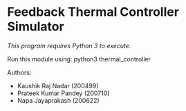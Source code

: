 # Feedback Thermal Controller Simulator

*This program requires Python 3 to execute.*

Run this module using:
python3 thermal_controller

Authors: <br>
+ Kaushik Raj Nadar (200499)
+ Prateek Kumar Pandey (200710)
+ Napa Jayaprakash (200622)
